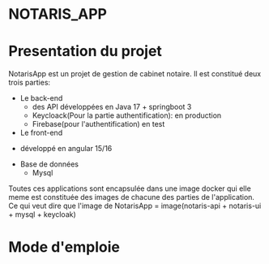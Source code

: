 # NOTARIS_APP 

# Presentation du projet
NotarisApp est un projet  de gestion de cabinet notaire.
Il est constitué deux trois parties:

*  Le back-end
   - des API développées en Java 17 + springboot 3
   - Keycloack(Pour la partie authentification): en production
   - Firebase(pour l'authentification) en test
*   Le front-end
   - développé en angular 15/16

* Base de données
   - Mysql

Toutes ces applications sont encapsulée dans une image docker qui elle meme est constituée des images de chacune des parties de l'application.
Ce qui veut dire que l'image de NotarisApp = image(notaris-api + notaris-ui + mysql + keycloak)

# Mode d'emploie
